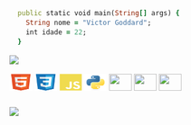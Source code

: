 
  ```ruby
    public static void main(String[] args) {
      String nome = "Victor Goddard";
      int idade = 22;
    }
  ```
<div style="display: inline_block">
 <img align="center" height="180em" src="https://github-readme-stats.vercel.app/api/top-langs/?username=victorgoddard&layout=compact&langs_count=16&theme=tokyonight"/> 
</div>      
      
  <div align="left"> 
    <div style="display: inline_block"><br>
      <img align="center" height="30" width="40" src="https://raw.githubusercontent.com/devicons/devicon/master/icons/html5/html5-original.svg">
      <img align="center" height="30" width="40" src="https://raw.githubusercontent.com/devicons/devicon/master/icons/css3/css3-original.svg">
      <img align="center" height="30" width="40" src="https://raw.githubusercontent.com/devicons/devicon/master/icons/javascript/javascript-plain.svg">
      <img align="center" height="30" width="40" src="https://raw.githubusercontent.com/devicons/devicon/master/icons/python/python-original.svg">
      <img align="center" height="30" width="40" src="https://raw.githubusercontent.com/jmnote/z-icons/master/svg/java.svg">
      <img align="center" height="30" width="40" src="https://raw.githubusercontent.com/jmnote/z-icons/master/svg/git.svg">
      <img align="center" height="30" width="40" src="https://raw.githubusercontent.com/jmnote/z-icons/master/svg/github.svg">
    </div>
 
 ## 
  
  <div>
     <a href="https://www.linkedin.com/in/victor-goddard"><img src="https://img.shields.io/badge/LinkedIn-0077B5?style=for-the-badge&logo=linkedin&logoColor=white"></a>
  </div>
    
 </div>
 
 
  <!-- ![Snake animation](https://github.com/victorgoddard/victorgoddard/blob/output/github-contribution-grid-snake.svg) -->

 
